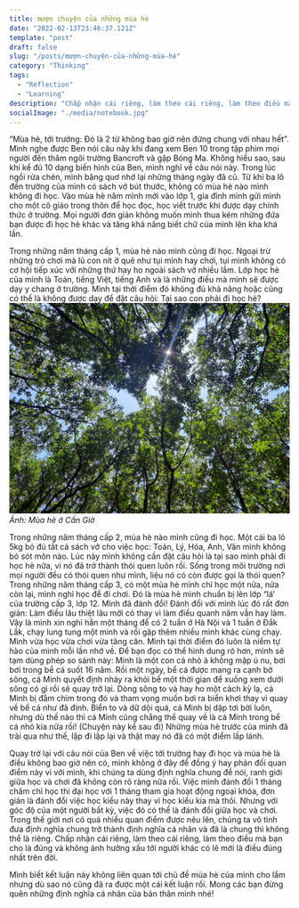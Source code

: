 ```yaml
---
title: mượn chuyện của những mùa hè
date: "2022-02-13T23:46:37.121Z"
template: "post"
draft: false
slug: "/posts/mượn-chuyện-của-những-mùa-hè"
category: "Thinking"
tags:
  - "Reflection"
  - "Learning"
description: "Chấp nhận cái riêng, làm theo cái riêng, làm theo điều mà bạn cho là đúng và không ảnh hưởng xấu tới người khác có lẽ mới là điều đúng nhất trên đời."
socialImage: "./media/notebook.jpg"
---
```

“Mùa hè, tới trường: Đó là 2 từ không bao giờ nên đứng chung với nhau hết”. Mình nghe được Ben nói câu này khi đang xem Ben 10 trong tập phim mọi người đến thăm ngôi trường Bancroft và gặp Bóng Ma. Không hiểu sao, sau khi kể đủ 10 dạng biến hình của Ben, mình nghĩ về câu nói này. Trong lúc ngồi rửa chén, mình bâng quơ nhớ lại những tháng ngày đã cũ. Từ khi ba lô đến trường của mình có sách vở bút thước, không có mùa hè nào mình không đi học. Vào mùa hè năm mình mới vào lớp 1, gia đình mình gửi mình cho một cô giáo trong thôn để học đọc, học viết trước khi được dạy chính thức ở trường. Mọi người đơn giản không muốn mình thua kém những đứa bạn được đi học hè khác và tăng khả năng biết chữ của mình lên kha khá lần.

Trong những năm tháng cấp 1, mùa hè nào mình cũng đi học. Ngoại trừ những trò chơi mà lũ con nít ở quê như tụi mình hay chơi, tụi mình không có cơ hội tiếp xúc với những thứ hay ho ngoài sách vở nhiều lắm. Lớp học hè của mình là Toán, tiếng Việt, tiếng Anh và là những điều mà mình sẽ được dạy y chang ở trường. Mình tại thời điểm đó không đủ khả năng hoặc cũng có thể là không được dạy để đặt câu hỏi: Tại sao con phải đi học hè?
![](./media/Blog1.jpg)
*Ảnh: Mùa hè ở Cần Giờ*

Trong những năm tháng cấp 2, mùa hè nào mình cũng đi học. Một cái ba lô 5kg bỏ đủ tất cả sách vở cho việc học: Toán, Lý, Hóa, Anh, Văn mình không bỏ sót môn nào. Lúc này mình không cần đặt câu hỏi là tại sao mình phải đi học hè nữa, vì nó đã trở thành thói quen luôn rồi. Sống trong môi trường nơi mọi người đều có thói quen như mình, liệu nó có còn được gọi là thói quen?
Trong những năm tháng cấp 3, có một mùa hè mình chỉ học một nửa, nửa còn lại, mình nghỉ học để đi chơi. Đó là mùa hè mình chuẩn bị lên lớp “lá’ của trường cấp 3, lớp 12. Mình đã đánh đổi! Đánh đổi với mình lúc đó rất đơn giản: Làm điều lâu thiệt lâu mới có thay vì làm điều quanh năm vẫn hay làm. Vậy là mình xin nghỉ hẳn một tháng để có 2 tuần ở Hà Nội và 1 tuần ở Đắk Lắk, chạy lung tung một mình và rồi gặp thêm nhiều mình khác cùng chạy. Mình vừa học vừa chơi vừa tăng cân. Mình tại thời điểm đó luôn là niềm tự hào của mình mỗi lần nhớ về. Để bạn đọc có thể hình dung rõ hơn, mình sẽ tạm dùng phép so sánh này: Minh là một con cá nhỏ à không mập ú nu, bơi bơi trong bể cá suốt 16 năm. Rồi một ngày, bể cá được mang ra cạnh bờ sông, cá Minh quyết định nhảy ra khỏi bể một thời gian để xuống xem dưới sông có gì rồi sẽ quay trở lại. Dòng sông to và hay ho một cách kỳ lạ, cá Minh bị đắm chìm trong đó và tham vọng muốn bơi ra biển khơi thay vì quay về bể cá như đã định. Biển to và dữ dội quá, cá Minh bị dập tơi bời luôn, nhưng dù thế nào thì cá Minh cũng chẳng thể quay về là cá Minh trong bể cá nhỏ kia nữa rồi! (Chuyện này kể sau đi)
Những mùa hè trước của mình đã trải qua như thế, lặp đi lặp lại và thật may nó đã có một điểm lấp lánh.

Quay trở lại với câu nói của Ben về việc tới trường hay đi học và mùa hè là điều không bao giờ nên có, mình không ở đây để đồng ý hay phản đối quan điểm này vì với mình, khi chúng ta dùng định nghĩa chung để nói, ranh giới giữa học và chơi đã không còn rõ ràng nữa rồi. Việc mình đánh đổi 1 tháng chăm chỉ học thi đại học với 1 tháng tham gia hoạt động ngoại khóa, đơn giản là đánh đổi việc học kiểu này thay vì học kiểu kia mà thôi. Nhưng với góc độ của một người bất kỳ, việc đó có thể là đánh đổi giữa học và chơi. Trong thế giới nơi có quá nhiều quan điểm được nêu lên, chúng ta vô tình đưa định nghĩa chung trở thành định nghĩa cá nhân và đã là chung thì không thể là riêng. Chấp nhận cái riêng, làm theo cái riêng, làm theo điều mà bạn cho là đúng và không ảnh hưởng xấu tới người khác có lẽ mới là điều đúng nhất trên đời. 

Mình biết kết luận này không liên quan tới chủ đề mùa hè của mình cho lắm nhưng dù sao nó cũng đã ra được một cái kết luận rồi. Mong các bạn đừng quên những định nghĩa cá nhân của bản thân mình nhé!
